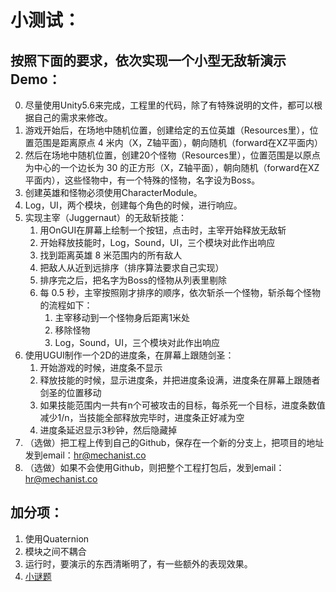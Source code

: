 小测试：
===========================
## 按照下面的要求，依次实现一个小型无敌斩演示Demo：

0. 尽量使用Unity5.6来完成，工程里的代码，除了有特殊说明的文件，都可以根据自己的需求来修改。
1. 游戏开始后，在场地中随机位置，创建给定的五位英雄（Resources里），位置范围是距离原点 4 米内（X，Z轴平面），朝向随机（forward在XZ平面内）
2. 然后在场地中随机位置，创建20个怪物（Resources里），位置范围是以原点为中心的一个边长为 30 的正方形（X，Z轴平面），朝向随机（forward在XZ平面内），这些怪物中，有一个特殊的怪物，名字设为Boss。
3. 创建英雄和怪物必须使用CharacterModule。
4. Log，UI，两个模块，创建每个角色的时候，进行响应。
5. 实现主宰（Juggernaut）的无敌斩技能： 
   1. 用OnGUI在屏幕上绘制一个按钮，点击时，主宰开始释放无敌斩
   2. 开始释放技能时，Log，Sound，UI，三个模块对此作出响应
   3. 找到距离英雄 8 米范围内的所有敌人
   4. 把敌人从近到远排序（排序算法要求自己实现）
   5. 排序完之后，把名字为Boss的怪物从列表里剔除
   6. 每 0.5 秒，主宰按照刚才排序的顺序，依次斩杀一个怪物，斩杀每个怪物的流程如下：
      1. 主宰移动到一个怪物身后距离1米处
      2. 移除怪物
      3. Log，Sound，UI，三个模块对此作出响应
6. 使用UGUI制作一个2D的进度条，在屏幕上跟随剑圣：
   1. 开始游戏的时候，进度条不显示
   2. 释放技能的时候，显示进度条，并把进度条设满，进度条在屏幕上跟随者剑圣的位置移动
   3. 如果技能范围内一共有n个可被攻击的目标，每杀死一个目标，进度条数值减少1/n，当技能全部释放完毕时，进度条正好减为空
   4. 进度条延迟显示3秒钟，然后隐藏掉
7. （选做）把工程上传到自己的Github，保存在一个新的分支上，把项目的地址发到email：hr@mechanist.co
8. （选做）如果不会使用Github，则把整个工程打包后，发到email：hr@mechanist.co

        
## 加分项：
1. 使用Quaternion
2. 模块之间不耦合
3. 运行时，要演示的东西清晰明了，有一些额外的表现效果。
4. [小谜题](https://gist.github.com/DukeMechanist/08260dd4d06096d410fa5dbb5e1a240b)
